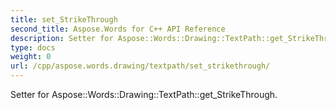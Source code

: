 ```yaml
---
title: set_StrikeThrough
second_title: Aspose.Words for C++ API Reference
description: Setter for Aspose::Words::Drawing::TextPath::get_StrikeThrough. 
type: docs
weight: 0
url: /cpp/aspose.words.drawing/textpath/set_strikethrough/
---
```


Setter for Aspose::Words::Drawing::TextPath::get_StrikeThrough. 

